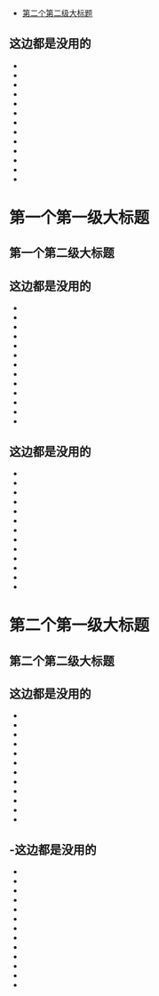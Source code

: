 - [第二个第二级大标题](#第二个第二级大标题)




这边都是没用的
-
-
-
-
-
-
-
-
-
-
-
-
-
-

# 第一个第一级大标题
## 第一个第二级大标题

这边都是没用的
-
-
-
-
-
-
-
-
-
-
-
-
-
-
这边都是没用的
-
-
-
-
-
-
-
-
-
-
-
-
-
-

# 第二个第一级大标题
## 第二个第二级大标题

这边都是没用的
-
-
-
-
-
-
-
-
-
-
-
-
-
-这边都是没用的
-
-
-
-
-
-
-
-
-
-
-
-
-
-
